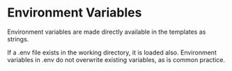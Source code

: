 # Environment Variables

Environment variables are made directly available in the templates as strings.

If a .env file exists in the working directory, it is loaded also.
Environment variables in .env do not overwrite existing variables, as is common practice.